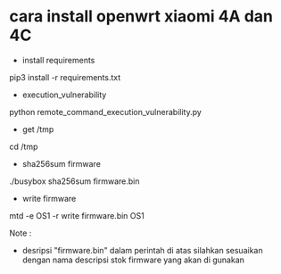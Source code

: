 cara install openwrt xiaomi 4A dan 4C
=============================

* install requirements

pip3 install -r requirements.txt

* execution_vulnerability

python remote_command_execution_vulnerability.py

* get /tmp

cd /tmp

* sha256sum firmware

./busybox sha256sum firmware.bin

* write firmware 

mtd -e OS1 -r write firmware.bin OS1

Note :
- desripsi "firmware.bin" dalam perintah di atas silahkan sesuaikan dengan nama descripsi stok firmware yang akan di gunakan

